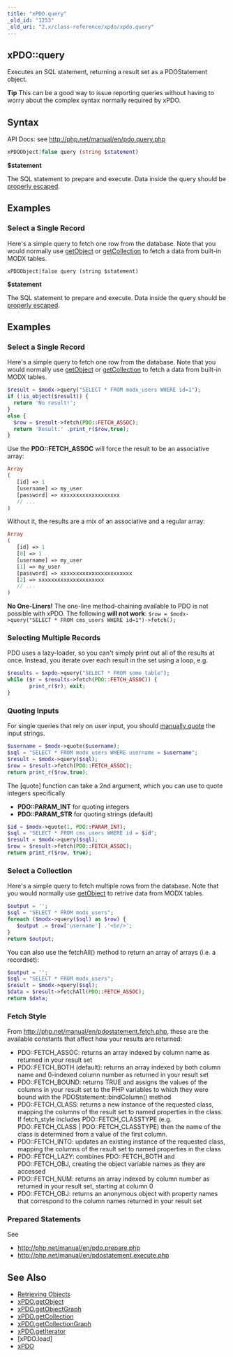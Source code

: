 ```yaml
---
title: "xPDO.query"
_old_id: "1253"
_old_uri: "2.x/class-reference/xpdo/xpdo.query"
---
```


##  xPDO::query 

 Executes an SQL statement, returning a result set as a PDOStatement object.

 **Tip** 
 This can be a good way to issue reporting queries without having to worry about the complex syntax normally required by xPDO. 

##  Syntax 

 API Docs: see <http://php.net/manual/en/pdo.query.php>

 ``` php 
xPDOObject|false query (string $statement)
```

 **$statement**

 The SQL statement to prepare and execute. Data inside the query should be [properly escaped](http://php.net/manual/en/pdo.quote.php).

##  Examples 

###  Select a Single Record 

 Here's a simple query to fetch one row from the database. Note that you would normally use [getObject](xpdo/class-reference/xpdo/xpdo.getobject "xPDO.getObject") or [getCollection](xpdo/class-reference/xpdo/xpdo.getcollection "xPDO.getCollection") to fetch a data from built-in MODX tables.

`xPDOObject|false query (string $statement)`

 **$statement**

 The SQL statement to prepare and execute. Data inside the query should be [properly escaped](http://php.net/manual/en/pdo.quote.php).

##  Examples 

###  Select a Single Record 

 Here's a simple query to fetch one row from the database. Note that you would normally use [getObject](/display/xPDO20/xPDO.getObject "xPDO.getObject") or [getCollection](xpdo/class-reference/xpdo/xpdo.getcollection "xPDO.getCollection") to fetch a data from built-in MODX tables.

 ``` php 
$result = $modx->query("SELECT * FROM modx_users WHERE id=1");
if (!is_object($result)) {
   return 'No result!';
}
else {
   $row = $result->fetch(PDO::FETCH_ASSOC);
   return 'Result:' .print_r($row,true);
}
```

 Use the **PDO::FETCH\_ASSOC** will force the result to be an associative array:

 ``` php 
Array
(
    [id] => 1
    [username] => my_user
    [password] => xxxxxxxxxxxxxxxxxxx
    // ...
)
```

 Without it, the results are a mix of an associative and a regular array:

 ``` php 
Array
(
    [id] => 1
    [0] => 1
    [username] => my_user
    [1] => my_user
    [password] => xxxxxxxxxxxxxxxxxxxxxxx
    [2] => xxxxxxxxxxxxxxxxxxxxx
    // ...  
)
```

 **No One-Liners!** 
 The one-line method-chaining available to PDO is not possible with xPDO. The following **will not work**: 
`$row = $modx->query("SELECT * FROM cms_users WHERE id=1")->fetch();` 

###  Selecting Multiple Records 

 PDO uses a lazy-loader, so you can't simply print out all of the results at once. Instead, you iterate over each result in the set using a loop, e.g.

 ``` php 
$results = $xpdo->query("SELECT * FROM some_table");
while ($r = $results->fetch(PDO::FETCH_ASSOC)) {
        print_r($r); exit;
}
```

###  Quoting Inputs 

 For single queries that rely on user input, you should [manually quote](http://php.net/manual/en/pdo.quote.php) the input strings.

 ``` php 
$username = $modx->quote($username);
$sql = "SELECT * FROM modx_users WHERE username = $username";
$result = $modx->query($sql);
$row = $result->fetch(PDO::FETCH_ASSOC);
return print_r($row,true);
```

 The \[quote\] function can take a 2nd argument, which you can use to quote integers specifically

- **PDO::PARAM\_INT** for quoting integers
- **PDO::PARAM\_STR** for quoting strings (default)
 
``` php 
$id = $modx->quote(1, PDO::PARAM_INT);
$sql = "SELECT * FROM cms_users WHERE id = $id";
$result = $modx->query($sql);
$row = $result->fetch(PDO::FETCH_ASSOC);
return print_r($row, true);
```

###  Select a Collection 

 Here's a simple query to fetch multiple rows from the database. Note that you would normally use [getObject](xpdo/class-reference/xpdo/xpdo.getcollection "xPDO.getCollection") to retrive data from MODX tables.

 ``` php 
$output = '';
$sql = "SELECT * FROM modx_users";
foreach ($modx->query($sql) as $row) {
    $output .= $row['username'] .'<br/>';
}
return $output;
```

 You can also use the fetchAll() method to return an array of arrays (i.e. a recordset):

 ``` php 
$output = '';
$sql = "SELECT * FROM modx_users";
$result = $modx->query($sql);
$data = $result->fetchAll(PDO::FETCH_ASSOC);
return $data;
```

###  Fetch Style 

 From <http://php.net/manual/en/pdostatement.fetch.php>, these are the available constants that affect how your results are returned:

- PDO::FETCH\_ASSOC: returns an array indexed by column name as returned in your result set
- PDO::FETCH\_BOTH (default): returns an array indexed by both column name and 0-indexed column number as returned in your result set
- PDO::FETCH\_BOUND: returns TRUE and assigns the values of the columns in your result set to the PHP variables to which they were bound with the PDOStatement::bindColumn() method
- PDO::FETCH\_CLASS: returns a new instance of the requested class, mapping the columns of the result set to named properties in the class. If fetch\_style includes PDO::FETCH\_CLASSTYPE (e.g. PDO::FETCH\_CLASS | PDO::FETCH\_CLASSTYPE) then the name of the class is determined from a value of the first column.
- PDO::FETCH\_INTO: updates an existing instance of the requested class, mapping the columns of the result set to named properties in the class
- PDO::FETCH\_LAZY: combines PDO::FETCH\_BOTH and PDO::FETCH\_OBJ, creating the object variable names as they are accessed
- PDO::FETCH\_NUM: returns an array indexed by column number as returned in your result set, starting at column 0
- PDO::FETCH\_OBJ: returns an anonymous object with property names that correspond to the column names returned in your result set

###  Prepared Statements 

 See

- <http://php.net/manual/en/pdo.prepare.php>
- <http://php.net/manual/en/pdostatement.execute.php>

##  See Also 

- [Retrieving Objects](xpdo/getting-started/using-your-xpdo-model/retrieving-objects "Retrieving Objects")
- [xPDO.getObject](xpdo/class-reference/xpdo/xpdo.getobject "xPDO.getObject")
- [xPDO.getObjectGraph](xpdo/class-reference/xpdo/xpdo.getobjectgraph "xPDO.getObjectGraph")
- [xPDO.getCollection](xpdo/class-reference/xpdo/xpdo.getcollection "xPDO.getCollection")
- [xPDO.getCollectionGraph](xpdo/class-reference/xpdo/xpdo.getcollectiongraph "xPDO.getCollectionGraph")
- [xPDO.getIterator](xpdo/class-reference/xpdo/xpdo.getiterator "xPDO.getIterator")
- \[xPDO.load\]
- [xPDO](xpdo/class-reference/xpdo "xPDO")